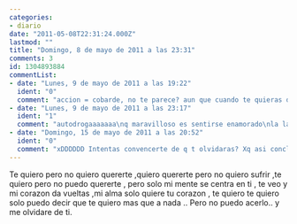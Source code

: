 ```yaml
---
categories:
- diario
date: "2011-05-08T22:31:24.000Z"
lastmod: ""
title: "Domingo, 8 de mayo de 2011 a las 23:31"
comments: 3
id: 1304893884
commentList:
- date: "Lunes, 9 de mayo de 2011 a las 19:22"
  ident: "0"
  comment: "accion = cobarde, no te parece? aun que cuando te quieras dar cuenta, ya sera demasiado tarde... aprovecha el momento"
- date: "Lunes, 9 de mayo de 2011 a las 23:17"
  ident: "1"
  comment: "autodrogaaaaaaa\nq maravilloso es sentirse enamorado\nla la ra lala ra"
- date: "Domingo, 15 de mayo de 2011 a las 20:52"
  ident: "0"
  comment: "xDDDDDD Intentas convencerte de q t olvidaras? Xq asi concluyes.. pero.. xDD parece q lo digas para q suene mas facil"
---
```


Te quiero pero no quiero quererte ,quiero quererte pero no quiero sufrir ,te quiero pero no puedo quererte , pero solo mi mente se centra en ti , te veo y mi corazon da vueltas ,mi alma solo quiere tu corazon , te quiero te quiero solo puedo decir que te quiero mas que a nada .. Pero no puedo acerlo.. y me olvidare de ti.